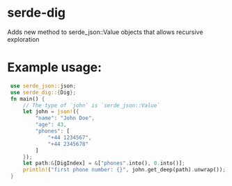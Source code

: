 # serde-dig
Adds new method to serde_json::Value objects that allows recursive exploration

# Example usage:

```rust
 use serde_json::json;
 use serde_dig::{Dig};
 fn main() {
     // The type of `john` is `serde_json::Value`
     let john = json!({
         "name": "John Doe",
         "age": 43,
         "phones": [
             "+44 1234567",
             "+44 2345678"
         ]
     });
     let path:&[DigIndex] = &["phones".into(), 0.into()];
     println!("first phone number: {}", john.get_deep(path).unwrap());
 }
```
